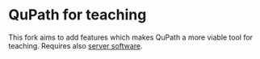 QuPath for teaching
===================

This fork aims to add features which makes QuPath a more viable tool for teaching. Requires also [server software](https://github.com/yli-hallila/remoteopenslideserver).
